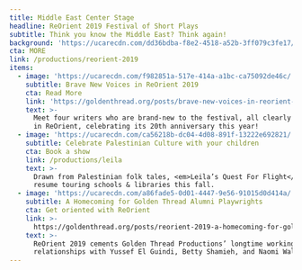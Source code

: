 ```yaml
---
title: Middle East Center Stage
headline: ReOrient 2019 Festival of Short Plays
subtitle: Think you know the Middle East? Think again!
background: 'https://ucarecdn.com/dd36bdba-f8e2-4518-a52b-3ff079c3fe17/'
cta: MORE
link: /productions/reorient-2019
items:
  - image: 'https://ucarecdn.com/f982851a-517e-414a-a1bc-ca75092de46c/'
    subtitle: Brave New Voices in ReOrient 2019
    cta: Read More
    link: 'https://goldenthread.org/posts/brave-new-voices-in-reorient-2019/'
    text: >-
      Meet four writers who are brand-new to the festival, all clearly at home
      in ReOrient, celebrating its 20th anniversary this year!
  - image: 'https://ucarecdn.com/ca56218b-dc04-4d08-891f-13222e692821/'
    subtitle: Celebrate Palestinian Culture with your children
    cta: Book a show
    link: /productions/leila
    text: >-
      Drawn from Palestinian folk tales, <em>Leila’s Quest For Flight</em> will
      resume touring schools & libraries this fall.
  - image: 'https://ucarecdn.com/a86fade5-0d01-4447-9e56-91015d0d414a/'
    subtitle: A Homecoming for Golden Thread Alumni Playwrights
    cta: Get oriented with ReOrient
    link: >-
      https://goldenthread.org/posts/reorient-2019-a-homecoming-for-golden-thread-alumni/
    text: >-
      ReOrient 2019 cements Golden Thread Productions’ longtime working
      relationships with Yussef El Guindi, Betty Shamieh, and Naomi Wallace.
---
```


